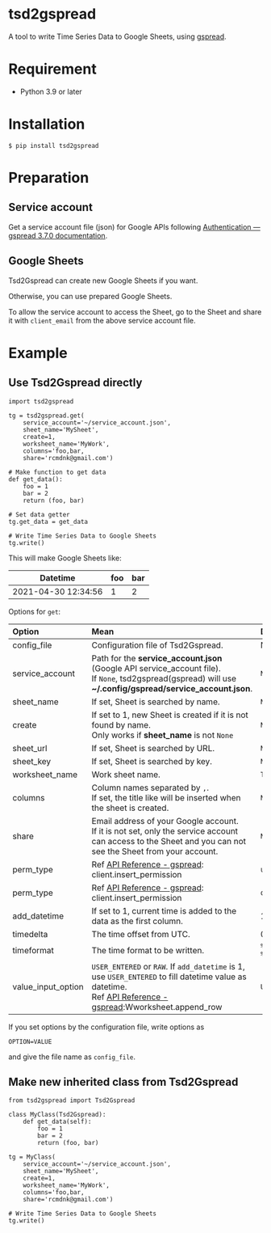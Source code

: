 # tsd2gspread

A tool to write Time Series Data to Google Sheets,
using [gspread](https://github.com/burnash/gspread).

# Requirement

- Python 3.9 or later

# Installation

```
$ pip install tsd2gspread
```

# Preparation

## Service account

Get a service account file (json) for Google APIs following [Authentication — gspread 3.7.0 documentation](https://gspread.readthedocs.io/en/latest/oauth2.html#for-bots-using-service-account).

## Google Sheets

Tsd2Gspread can create new Google Sheets if you want.

Otherwise, you can use prepared Google Sheets.

To allow the service account to access the Sheet,
go to the Sheet and share it with `client_email` from the above service account file.

# Example

## Use Tsd2Gspread directly

```
import tsd2gspread

tg = tsd2gspread.get(
    service_account='~/service_account.json',
    sheet_name='MySheet',
    create=1,
    worksheet_name='MyWork',
    columns='foo,bar,
    share='rcmdnk@gmail.com')

# Make function to get data
def get_data():
    foo = 1
    bar = 2
    return (foo, bar)

# Set data getter
tg.get_data = get_data

# Write Time Series Data to Google Sheets
tg.write()
```

This will make Google Sheets like:

| Datetime            | foo | bar |
| ------------------- | --- | --- |
| 2021-04-30 12:34:56 | 1   | 2   |

Options for `get`:

| Option             | Mean                                                                                                                                                                                                              | Default             |
| :----------------- | :---------------------------------------------------------------------------------------------------------------------------------------------------------------------------------------------------------------- | :------------------ |
| config_file        | Configuration file of Tsd2Gspread.                                                                                                                                                                                | None                |
| service_account    | Path for the **service_account.json** (Google API service_account file).<br> If `None`, tsd2gspread(gspread) will use **~/.config/gspread/service_account.json**.                                                 | `None`              |
| sheet_name         | If set, Sheet is searched by name.                                                                                                                                                                                | `None`              |
| create             | If set to 1, new Sheet is created if it is not found by name.<br>Only works if **sheet_name** is not `None`                                                                                                       | `None`              |
| sheet_url          | If set, Sheet is searched by URL.                                                                                                                                                                                 | `None`              |
| sheet_key          | If set, Sheet is searched by key.                                                                                                                                                                                 | `None`              |
| worksheet_name     | Work sheet name.                                                                                                                                                                                                  | `Tsd2Gspread`       |
| columns            | Column names separated by `,`.<br>If set, the title like will be inserted when the sheet is created.                                                                                                              | `None`              |
| share              | Email address of your Google account. <br>If it is not set, only the service account can access to the Sheet and you can not see the Sheet from your account.                                                     | `None`              |
| perm_type          | Ref [API Reference - gspread](https://gspread.readthedocs.io/en/latest/api.html): client.insert_permission                                                                                                        | `user`              |
| perm_type          | Ref [API Reference - gspread](https://gspread.readthedocs.io/en/latest/api.html): client.insert_permission                                                                                                        | `owner`             |
| add_datetime       | If set to 1, current time is added to the data as the first column.                                                                                                                                               | 1                   |
| timedelta          | The time offset from UTC.                                                                                                                                                                                         | 0                   |
| timeformat         | The time format to be written.                                                                                                                                                                                    | `%Y-%m-%d %H:%M:%S` |
| value_input_option | `USER_ENTERED` or `RAW`. If `add_datetime` is 1, use `USER_ENTERED` to fill datetime value as datetime.<br>Ref [API Reference - gspread](https://gspread.readthedocs.io/en/latest/api.html):Wworksheet.append_row | `USER_ENTERED`      |

If you set options by the configuration file, write options as

```
OPTION=VALUE
```

and give the file name as `config_file`.

## Make new inherited class from Tsd2Gspread

```
from tsd2gspread import Tsd2Gspread

class MyClass(Tsd2Gspread):
    def get_data(self):
        foo = 1
        bar = 2
        return (foo, bar)

tg = MyClass(
    service_account='~/service_account.json',
    sheet_name='MySheet',
    create=1,
    worksheet_name='MyWork',
    columns='foo,bar,
    share='rcmdnk@gmail.com')

# Write Time Series Data to Google Sheets
tg.write()
```

